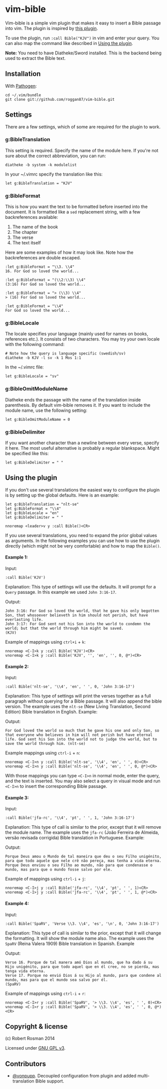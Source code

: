 vim-bible
=========

Vim-bible is a simple vim plugin that makes it easy to insert a Bible passage
into vim. The plugin is inspired by [this plugin][1].

To use the plugin, run `:call Bible("KJV")` in vim and enter your query. You can also
map the command like described in [Using the plugin](#using-the-plugin).

**Note:** You need to have Diatheke/Sword installed. This is the backend being
    used to extract the Bible text.


Installation
------------

With [Pathogen][2]:

    cd ~/.vim/bundle
    git clone git://github.com/roggan87/vim-bible.git


Settings
--------

There are a few settings, which of some are required for the plugin to work.

### g:BibleTranslation

This setting is required. Specify the name of the module here. If you're not
sure about the correct abbreviation, you can run:

    diatheke -b system -k modulelist

In your ~/.vimrc specify the translation like this:

    let g:BibleTranslation = "KJV"


### g:BibleFormat

This is how you want the text to be formatted before inserted into the document.
It is formatted like a `sed` replacement string, with a few backreferences
available:

  1. The name of the book
  2. The chapter
  3. The verse
  4. The text itself

Here are some examples of how it may look like. Note how the backreferences are
double escaped.

    :let g:BibleFormat = "\\3. \\4"
    16. For God so loved the world...

    :let g:BibleFormat = "(\\2:\\3) \\4"
    (3:16) For God so loved the world...

    :let g:BibleFormat = "> (\\3) \\4"
    > (16) For God so loved the world...

    :let g:BibleFormat = "\\4"
    For God so loved the world...


### g:BibleLocale

The locale specifies your language (mainly used for names on books, references
etc.). It consists of two characters. You may try your own locale with the
following command:

    # Note how the query is language specific (swedish/sv)
    diatheke -b KJV -l sv -k 1 Mos 1:1

In the ~/.vimrc file:

    let g:BibleLocale = "sv"


### g:BibleOmitModuleName

Diatheke ends the passage with the name of the translation inside parenthesis.
By default vim-bible removes it. If you want to include the module name, use the
following setting:

    let g:BibleOmitModuleName = 0


### g:BibleDelimiter

If you want another character than a newline between every verse, specify it
here. The most useful alternative is probably a regular blankspace. Might be
specified like this:

    let g:BibleDelimiter = " "


Using the plugin
----------------

If you don't use several translations the easiest way to configure the plugin
is by setting up the global defaults. Here is an example:
```
let g:BibleTranslation = "nlt-se"
let g:BibleFormat = "\\4"
let g:BibleLocale = "en"
let g:BibleDelimiter = " "

nnoremap <leader>v y :call Bible()<CR>
```

If you use several translations, you need to expand the prior global values as
arguments. In the following examples you can use how to use the plugin directly
(which might not be very comfortable) and how to map the `Bible()`.


#### Example 1:

Input:
```
:call Bible('KJV')
```

Explanation: This type of settings will use the defaults. It will prompt for a
`Query` passage. In this example we used `John 3:16-17`.

Output:
```
John 3:16: For God so loved the world, that he gave his only begotten Son, that whosoever believeth in him should not perish, but have everlasting life.
John 3:17: For God sent not his Son into the world to condemn the world; but that the world through him might be saved.
(KJV)
```

Example of mappings using `ctrl+i` + `k`:
```
nnoremap <C-I>k y :call Bible('KJV')<CR>
vnoremap <C-I>k y :call Bible('KJV', '', 'en', '', 0, @*)<CR>
```


#### Example 2:

Input:
```
:call Bible('nlt-se', '\\4', 'en', ' ', 0, 'John 3:16-17')
```

Explanation: This type of settings will print the verses together as a full
paragraph without querying for a Bible passage. It will also append the bible
version. The example uses the `nlt-se` (New Living Translation, Second Edition)
Bible translation in English. Example:

Output:
```
For God loved the world so much that he gave his one and only Son, so that everyone who believes in him will not perish but have eternal life. God sent his Son into the world not to judge the world, but to save the world through him. (nlt-se)
```

Example mappings using `ctrl-i` + `n`:
```
nnoremap <C-I>n y :call Bible('nlt-se', '\\4', 'en', ' ', 0)<CR>
vnoremap <C-I>n y :call Bible('nlt-se', '\\4', 'en', ' ', 0, @*)<CR>
```

With those mappings you can type `<C-I>n` in normal mode, enter the
query, and the text is inserted. You may also select a query in visual
mode and run `<C-I>n` to insert the corresponding Bible passage.


#### Example 3:

Input:
```
:call Bible('jfa-rc', '\\4', 'pt', ' ', 1, 'John 3:16-17')
```

Explanation: This type of call is similar to the prior, except that it will
remove the module name. The example uses the `jfa-rc` (João Ferreira de
Almeida, versão revisada corrigida) Bible translation in Portuguese. Example:

Output:
```
Porque Deus amou o Mundo de tal maneira que deu o seu Filho unigénito, para que todo aquele que nele crê não pereça, mas tenha a vida eterna. Porque Deus enviou o seu Filho ao mundo, não para que condenasse o mundo, mas para que o mundo fosse salvo por ele.
```

Example of mappings using `ctrl-i` + `j`:
```
nnoremap <C-I>j y :call Bible('jfa-rc', '\\4', 'pt', ' ', 1)<CR>
vnoremap <C-I>j y :call Bible('jfa-rc', '\\4', 'pt', ' ', 1, @*)<CR>
```


#### Example 4:

Input:
```
:call Bible('SpaRV', 'Verse \\3. \\4', 'es', '\n', 0, 'John 3:16-17')
```

Explanation: This type of call is similar to the prior, except that it will
change the formatting. It will show the module name also. The example uses the
`SpaRV` (Reina Valera 1909) Bible translation in Spanish. Example

Output:
```
Verse 16. Porque de tal manera amó Dios al mundo, que ha dado á su Hijo unigénito, para que todo aquel que en él cree, no se pierda, mas tenga vida eterna.
Verse 17. Porque no envió Dios á su Hijo al mundo, para que condene al mundo, mas para que el mundo sea salvo por él.
(SpaRV)
```

Example of mappings using `ctrl-i` + `r`:
```
nnoremap <C-I>r y :call Bible('SpaRV', '> \\3. \\4', 'es', ' ', 0)<CR>
vnoremap <C-I>r y :call Bible('SpaRV', '> \\3. \\4', 'es', ' ', 0, @*)<CR>
```


Copyright & license
-------------------

(c) Robert Rosman 2014

Licensed under [GNU GPL v3][3].


Contributors
------------
* [@vonpupp]. Decoupled configuration from plugin and added multi-translation Bible support.


[1]: http://pastebin.com/pVgEpnJz
[2]: https://github.com/tpope/vim-pathogen
[3]: http://www.gnu.org/licenses/gpl.txt
[@vonpupp]: http://github.com/vonpupp
